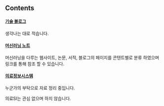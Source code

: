 ## Contents

#### [기술 블로그](./technical_articles/index.md)

생각나는 대로 적습니다.

#### [머신러닝 노트](./machine_learning_notes/index.md)

머신러닝을 다루는 웹사이트, 논문, 서적, 블로그의 페이지를 콘텐트별로 분류 하였으며 링크를 통해 참조 할 수 있습니다.

#### [의료정보시스템](./medical_information_systems/index.md)

누군가의 부탁으로 자료 정리 중입니다.

의료SI는 관심 없으며 하지 않습니다.

